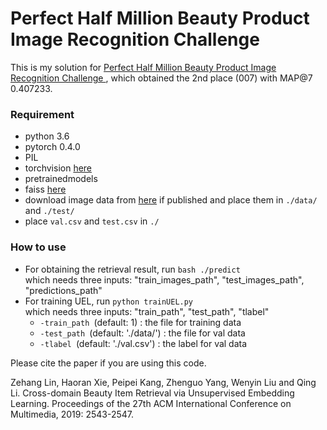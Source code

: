 # Perfect Half Million Beauty Product Image Recognition Challenge


This is my solution for [Perfect Half Million Beauty Product Image Recognition Challenge
](https://challenge2019.perfectcorp.com), which obtained the 2nd place (007) with MAP@7 0.407233.


### Requirement
- python 3.6
- pytorch 0.4.0
- PIL
- torchvision [here](https://github.com/Cadene/pretrained-models.pytorch)
- pretrainedmodels
- faiss [here](https://github.com/facebookresearch/faiss)
- download image data from [here](https://challenge2019.perfectcorp.com) if published
and place them in `./data/`  and `./test/`
- place `val.csv` and `test.csv` in `./`

### How to use
- For obtaining the retrieval result, run `bash ./predict`  
	which needs three inputs: "train_images_path", "test_images_path", "predictions_path"
- For training UEL, run `python trainUEL.py`  
  which needs three inputs: "train_path", "test_path", "tlabel"
  - `-train_path `(default: 1) : the file for training data
  - `-test_path `(default: './data/') : the file for val data
  -  `-tlabel `(default: './val.csv') : the label for val data
  
Please cite the paper if you are using this code.
  
Zehang Lin, Haoran Xie, Peipei Kang, Zhenguo Yang, Wenyin Liu and Qing Li. Cross-domain Beauty Item Retrieval via Unsupervised Embedding Learning. Proceedings of the 27th ACM International Conference on Multimedia, 2019: 2543-2547.
